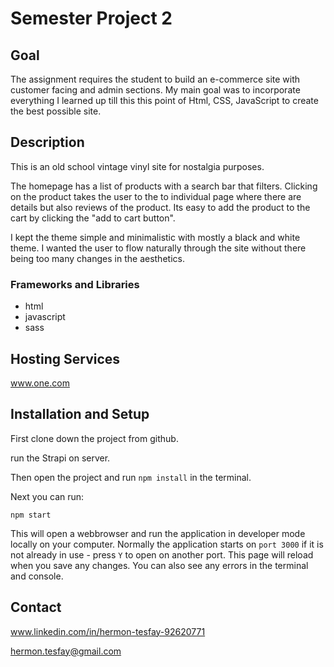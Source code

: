 # Semester Project 2

## Goal

The assignment requires the student to build an e-commerce site with customer facing and admin sections. My main goal was to incorporate everything I learned up till this this point of Html, CSS, JavaScript to create the best possible site.

## Description

This is an old school vintage vinyl site for nostalgia purposes.

The homepage has a list of products with a search bar that filters. Clicking on the product takes the user to the to individual page where there are details but also reviews of the product. Its easy to add the product to the cart by clicking the "add to cart button".

I kept the theme simple and minimalistic with mostly a black and white theme. I wanted the user to flow naturally through the site without there being too many changes in the aesthetics.

### Frameworks and Libraries

- html
- javascript
- sass

## Hosting Services

www.one.com

## Installation and Setup

First clone down the project from github.

run the Strapi on server.

Then open the project and run `npm install` in the terminal.

Next you can run:

`npm start`

This will open a webbrowser and run the application in developer mode locally on your computer. Normally the application starts on `port 3000` if it is not already in use - press `Y` to open on another port. This page will reload when you save any changes. You can also see any errors in the terminal and console.

## Contact

www.linkedin.com/in/hermon-tesfay-92620771

hermon.tesfay@gmail.com
